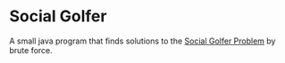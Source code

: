 # Social Golfer

A small java program that finds solutions to the [Social Golfer Problem](https://en.wikipedia.org/wiki/Social_golfer_problem) by brute force.